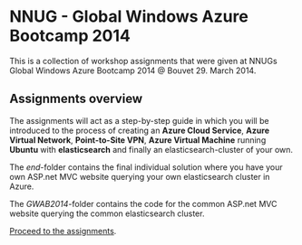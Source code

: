 NNUG - Global Windows Azure Bootcamp 2014
=========================================

This is a collection of workshop assignments that were given at NNUGs Global Windows Azure Bootcamp 2014 @ Bouvet 29. March 2014.

## Assignments overview

The assignments will act as a step-by-step guide in which you will be introduced to the process of creating an **Azure Cloud Service**, **Azure Virtual Network**, **Point-to-Site VPN**, **Azure Virtual Machine** running **Ubuntu** with **elasticsearch** and finally an elasticsearch-cluster of your own.

The *end*-folder contains the final individual solution where you have your own ASP.net MVC website querying your own elasticsearch cluster in Azure.

The *GWAB2014*-folder contains the code for the common ASP.net MVC website querying the common elasticsearch cluster.

[Proceed to the assignments](https://github.com/HenrikWM/NNUG_GWAB2014/blob/master/ASSIGNMENTS.md).

